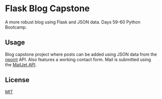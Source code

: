 # Flask Blog Capstone

A more robust blog using Flask and JSON data. Days 59-60 Python Bootcamp.


## Usage
Blog capstone project where posts can be added using JSON data from the
[npoint](https://www.npoint.io/) API. Also features a working contact form. Mail
is submitted using the [MailJet API](https://mailjet.com).


## License
[MIT](https://choosealicense.com/licenses/mit/)
